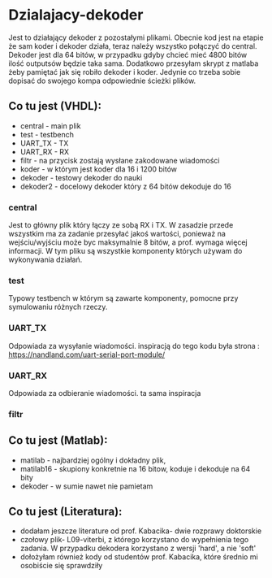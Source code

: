 # Dzialajacy-dekoder

Jest to działający dekoder z pozostałymi plikami. Obecnie kod jest na etapie że sam koder i dekoder działa, teraz należy wszystko połączyć do central.
Dekoder jest dla 64 bitów, w przypadku gdyby chcieć mieć 4800 bitów ilość outputsów będzie taka sama.
Dodatkowo przesyłam skrypt z matlaba żeby pamiętać jak się robiło dekoder i koder. Jedynie co trzeba sobie dopisać do swojego kompa odpowiednie ścieżki plików. 

## Co tu jest (VHDL):
- central - main plik
- test - testbench 
- UART_TX - TX 
- UART_RX - RX
- filtr - na przycisk zostają wysłane zakodowane wiadomości
- koder - w którym jest koder dla 16 i 1200 bitów
- dekoder - testowy dekoder do nauki  
- dekoder2 - docelowy dekoder który z 64 bitów dekoduje do 16

### central
Jest to główny plik który łączy ze sobą RX i TX. W zasadzie przede wszystkim ma za zadanie przesyłać jakoś wartości, ponieważ na wejściu/wyjściu może byc maksymalnie 8 bitów, a prof. wymaga więcej informacji. W tym pliku są wszystkie komponenty których używam do wykonywania działań. 

### test
Typowy testbench w którym są zawarte komponenty, pomocne przy symulowaniu różnych rzeczy.

### UART_TX
Odpowiada za wysyłanie wiadomości. inspiracją do tego kodu była strona : https://nandland.com/uart-serial-port-module/ 

### UART_RX
Odpowiada za odbieranie wiadomości. ta sama inspiracja

### filtr


## Co tu jest (Matlab):
- matilab - najbardziej ogólny i dokładny plik,
- matilab16 - skupiony konkretnie na 16 bitow, koduje i dekoduje na 64 bity
- dekoder - w sumie nawet nie pamietam

## Co tu jest (Literatura):
- dodałam jeszcze literature od prof. Kabacika- dwie rozprawy doktorskie
- czołowy plik- L09-viterbi, z którego korzystano do wypełnienia tego zadania. W przypadku dekodera korzystano z wersji 'hard', a nie 'soft'
- dołożyłam również kody od studentów prof. Kabacika, które średnio mi osobiście się sprawdziły

